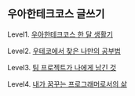 ## 우아한테크코스 글쓰기

Level1. [우아한테크코스 한 달 생활기](https://github.com/chws/woowa-writing-2/blob/chws/level1.md)

Level2. [우테코에서 찾은 나만의 공부법](https://github.com/chws/woowa-writing-2/blob/chws/level2.md)

Level3. [팀 프로젝트가 나에게 남긴 것](https://github.com/chws/woowa-writing-2/blob/chws/level3.md) 

Level4. [내가 꿈꾸는 프로그래머로서의 삶](https://github.com/chws/woowa-writing-2/blob/chws/level4.md)